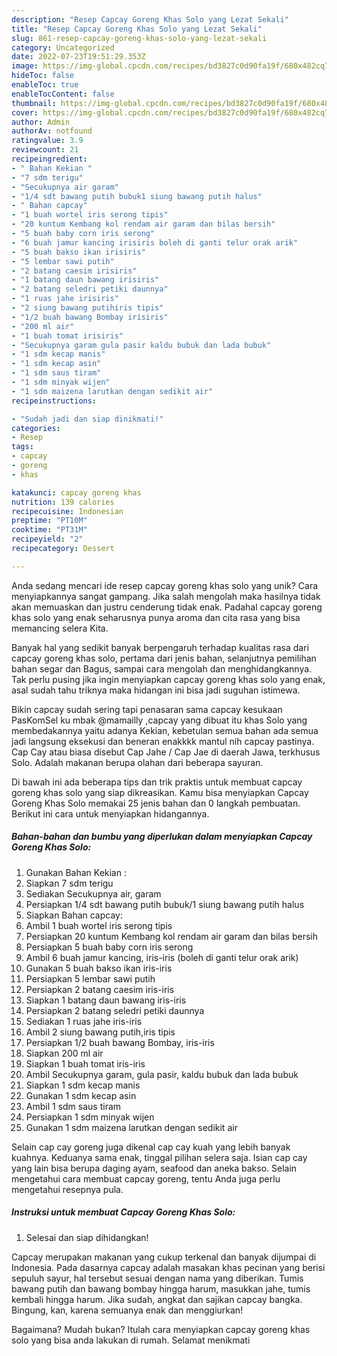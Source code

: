 ```yaml
---
description: "Resep Capcay Goreng Khas Solo yang Lezat Sekali"
title: "Resep Capcay Goreng Khas Solo yang Lezat Sekali"
slug: 861-resep-capcay-goreng-khas-solo-yang-lezat-sekali
category: Uncategorized
date: 2022-07-23T19:51:29.353Z
image: https://img-global.cpcdn.com/recipes/bd3827c0d90fa19f/680x482cq70/capcay-goreng-khas-solo-foto-resep-utama.jpg
hideToc: false
enableToc: true
enableTocContent: false
thumbnail: https://img-global.cpcdn.com/recipes/bd3827c0d90fa19f/680x482cq70/capcay-goreng-khas-solo-foto-resep-utama.jpg
cover: https://img-global.cpcdn.com/recipes/bd3827c0d90fa19f/680x482cq70/capcay-goreng-khas-solo-foto-resep-utama.jpg
author: Admin
authorAv: notfound
ratingvalue: 3.9
reviewcount: 21
recipeingredient:
- " Bahan Kekian "
- "7 sdm terigu"
- "Secukupnya air garam"
- "1/4 sdt bawang putih bubuk1 siung bawang putih halus"
- " Bahan capcay"
- "1 buah wortel iris serong tipis"
- "20 kuntum Kembang kol rendam air garam dan bilas bersih"
- "5 buah baby corn iris serong"
- "6 buah jamur kancing irisiris boleh di ganti telur orak arik"
- "5 buah bakso ikan irisiris"
- "5 lembar sawi putih"
- "2 batang caesim irisiris"
- "1 batang daun bawang irisiris"
- "2 batang seledri petiki daunnya"
- "1 ruas jahe irisiris"
- "2 siung bawang putihiris tipis"
- "1/2 buah bawang Bombay irisiris"
- "200 ml air"
- "1 buah tomat irisiris"
- "Secukupnya garam gula pasir kaldu bubuk dan lada bubuk"
- "1 sdm kecap manis"
- "1 sdm kecap asin"
- "1 sdm saus tiram"
- "1 sdm minyak wijen"
- "1 sdm maizena larutkan dengan sedikit air"
recipeinstructions:

- "Sudah jadi dan siap dinikmati!"
categories:
- Resep
tags:
- capcay
- goreng
- khas

katakunci: capcay goreng khas 
nutrition: 139 calories
recipecuisine: Indonesian
preptime: "PT10M"
cooktime: "PT31M"
recipeyield: "2"
recipecategory: Dessert

---
```





Anda sedang mencari ide resep capcay goreng khas solo yang unik? Cara menyiapkannya sangat gampang. Jika salah mengolah maka hasilnya tidak akan memuaskan dan justru cenderung tidak enak. Padahal capcay goreng khas solo yang enak seharusnya punya aroma dan cita rasa yang bisa memancing selera Kita.





Banyak hal yang sedikit banyak berpengaruh terhadap kualitas rasa dari capcay goreng khas solo, pertama dari jenis bahan, selanjutnya pemilihan bahan segar dan Bagus, sampai cara mengolah dan menghidangkannya. Tak perlu pusing jika ingin menyiapkan capcay goreng khas solo yang enak,      asal sudah tahu triknya maka hidangan ini bisa jadi suguhan istimewa.














Bikin capcay sudah sering tapi penasaran sama capcay kesukaan PasKomSel ku mbak @mamailly ,capcay yang dibuat itu khas Solo yang membedakannya yaitu adanya Kekian, kebetulan semua bahan ada semua jadi langsung eksekusi dan beneran enakkkk mantul nih capcay pastinya. Cap Cay atau biasa disebut Cap Jahe / Cap Jae di daerah Jawa, terkhusus Solo. Adalah makanan berupa olahan dari beberapa sayuran.






Di bawah ini ada beberapa tips dan trik praktis untuk membuat capcay goreng khas solo yang siap dikreasikan. Kamu bisa menyiapkan Capcay Goreng Khas Solo memakai 25 jenis bahan dan 0 langkah pembuatan. Berikut ini cara untuk menyiapkan hidangannya.

<!--inarticleads1-->

##### Bahan-bahan dan bumbu yang diperlukan dalam menyiapkan Capcay Goreng Khas Solo:

1. Gunakan  Bahan Kekian :
1. Siapkan 7 sdm terigu
1. Sediakan Secukupnya air, garam
1. Persiapkan 1/4 sdt bawang putih bubuk/1 siung bawang putih halus
1. Siapkan  Bahan capcay:
1. Ambil 1 buah wortel iris serong tipis
1. Persiapkan 20 kuntum Kembang kol rendam air garam dan bilas bersih
1. Persiapkan 5 buah baby corn iris serong
1. Ambil 6 buah jamur kancing, iris-iris (boleh di ganti telur orak arik)
1. Gunakan 5 buah bakso ikan iris-iris
1. Persiapkan 5 lembar sawi putih
1. Persiapkan 2 batang caesim iris-iris
1. Siapkan 1 batang daun bawang iris-iris
1. Persiapkan 2 batang seledri petiki daunnya
1. Sediakan 1 ruas jahe iris-iris
1. Ambil 2 siung bawang putih,iris tipis
1. Persiapkan 1/2 buah bawang Bombay, iris-iris
1. Siapkan 200 ml air
1. Siapkan 1 buah tomat iris-iris
1. Ambil Secukupnya garam, gula pasir, kaldu bubuk dan lada bubuk
1. Siapkan 1 sdm kecap manis
1. Gunakan 1 sdm kecap asin
1. Ambil 1 sdm saus tiram
1. Persiapkan 1 sdm minyak wijen
1. Gunakan 1 sdm maizena larutkan dengan sedikit air


Selain cap cay goreng juga dikenal cap cay kuah yang lebih banyak kuahnya. Keduanya sama enak, tinggal pilihan selera saja. Isian cap cay yang lain bisa berupa daging ayam, seafood dan aneka bakso. Selain mengetahui cara membuat capcay goreng, tentu Anda juga perlu mengetahui resepnya pula. 

<!--inarticleads2-->

##### Instruksi untuk membuat Capcay Goreng Khas Solo:


1. Selesai dan siap dihidangkan!

Capcay merupakan makanan yang cukup terkenal dan banyak dijumpai di Indonesia. Pada dasarnya capcay adalah masakan khas pecinan yang berisi sepuluh sayur, hal tersebut sesuai dengan nama yang diberikan. Tumis bawang putih dan bawang bombay hingga harum, masukkan jahe, tumis kembali hingga harum. Jika sudah, angkat dan sajikan capcay bangka. Bingung, kan, karena semuanya enak dan menggiurkan! 

Bagaimana? Mudah bukan? Itulah cara menyiapkan capcay goreng khas solo yang bisa anda lakukan di rumah. Selamat menikmati
